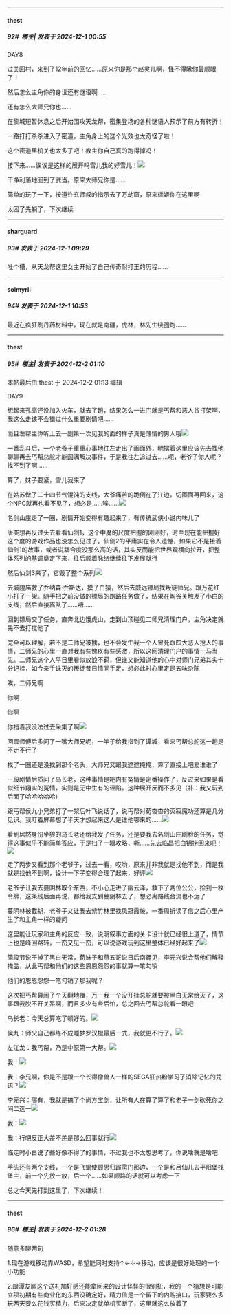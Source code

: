 ﻿
*****

####  thest  
##### 92#         楼主| 发表于 2024-12-1 00:55

DAY8

过关回村，来到了12年前的回忆……原来你是那个赵灵儿啊，怪不得瞅你最顺眼了！

然后怎么主角你的身世还有谜语啊……

还有怎么大师兄你也……

在黎城短暂休息之后开始围攻天龙帮，密集登场的各种谜语人预示了前方有转折！

一路打打杀杀进入了密道，主角身上的这个光效也太奇怪了啦！

这个密道里机关也太多了吧！教主你自己真的跑得掉吗！

接下来……诶诶是这样的展开吗雪儿我的好雪儿！<img src="https://static.saraba1st.com/image/smiley/face2017/105.png" referrerpolicy="no-referrer">

干净利落地回到了武当。原来大师兄你是……

简单的玩了一下，按道许玄师叔的指示去了万劫窟，原来瑶姬你在这里啊

太困了先躺了，下次继续


*****

####  sharguard  
##### 93#       发表于 2024-12-1 09:29

吐个槽，从天龙帮这里女主开始了自己传奇耐打王的历程……


*****

####  solmyrli  
##### 94#       发表于 2024-12-1 10:53

最近在疯狂刷丹药材料中，现在就是南疆，虎林，林先生绕圈跑……


*****

####  thest  
##### 95#         楼主| 发表于 2024-12-2 01:10

 本帖最后由 thest 于 2024-12-2 01:13 编辑 

DAY9

想起来孔亮还没加入火车，就去了趟，结果怎么一进门就是丐帮和恶人谷打架啊，我这么走该不会错过什么重要剧情吧……

而且左帮主你听上去一副第一次见我的面的样子真是薄情的男人哦<img src="https://static.saraba1st.com/image/smiley/face2017/049.png" referrerpolicy="no-referrer">

一番乱斗后，一个老爷子重重心事地往左走出了画面外，明摆着这里应该先去找他聊聊再去丐帮总舵才能圆满解决事件，于是我往左追过去……呃，老爷子你人呢？找不到了啊……

算了，妹子要紧，雪儿我来了

在姑苏做了二十四节气馄饨的支线，大爷痛苦的跪倒在了江边，切画面再回来，这个NPC就再也看不见了，想必是……唉……<img src="https://static.saraba1st.com/image/smiley/face2017/135.png" referrerpolicy="no-referrer">

名剑山庄走了一圈，剧情开始变得有趣起来了，有传统武侠小说内味儿了

唐突想再反过头去看看仙剑1，这个中魔的尺度把握的刚刚好，时至现在能把握好这个度的游戏作品也没怎么见过了。仙剑2的平庸实在令人遗憾，如果它不是接着仙剑1的故事，或者说耦合度没那么高的话，其实反而能把世界观横向拉开，把整体系列的基调奠定下来，往后顺着脉络继续往下发展就行

然后仙剑3来了，它毁了整个系列<img src="https://static.saraba1st.com/image/smiley/face2017/163.png" referrerpolicy="no-referrer">

去城隍庙救了乔纳森·乔斯达，摸了白猿，然后去威远镖局找叛徒师兄。跟万花红小打了一架。随手把之前没做的镖局的跑路任务做了，结果在峋谷关触发了小白的支线，然后直接离队了……唔……

回到镖局交了任务，直奔北边饿虎山，走到山顶碰见二师兄清理门户，主角决定就先不去打搅他了

完全可以理解，若不是二师兄被掳，也不会发生我一个人冒死跟四大恶人抢人的事情，二师兄的心里一直对我有些愧疚有些感激，所以这回清理门户的事情一马当先。二师兄这个人平日里看似放浪不羁，但谁又能知道他的心中对师门兄弟其实十分记挂，如今亲手诛灭的叛徒昔日情同手足，想必此时心里定是五味杂陈

唉，二师兄啊

你啊

你啊

你挡着我没法过去采集了啊<img src="https://static.saraba1st.com/image/smiley/face2017/010.png" referrerpolicy="no-referrer">

回禀师傅后多问了一嘴大师兄呢，一竿子给我指到了谭城，看来丐帮总舵这一趟是不走不行了

找了一圈还是没找到那个老头，大师兄又跟我遮遮掩掩，算了直接上吧爱谁谁了

一段剧情后质问了乌长老，这种事情是吧内有冤情是定番操作了，反过来如果是看似细节翔实的冤情，实则是无中生有的诬陷，这种展开反而不多见（补：我又玩到后面了哈哈哈哈哈）

跟丐帮侯九小兄弟打了一架后叶飞说话了，说丐帮对荀杳杳的灭寂魔功还算是几分见识。我盯着屏幕想了半天才想起来这人是谁他哪来的……<img src="https://static.saraba1st.com/image/smiley/face2017/093.png" referrerpolicy="no-referrer">

看到居然身份坐狼的乌长老还给我发了任务，还是要我去名剑山庄刷脸的任务，觉得这事似乎不能简单答应，于是扫了一眼攻略，嘶……先去临昌把白锦捞回来吧！<img src="https://static.saraba1st.com/image/smiley/face2017/094.png" referrerpolicy="no-referrer">

走了两步又看到那个老爷子，过去一看，哎哟，原来并非我就是找他不到，而是我就是找他不到啊，设计一下子变得合理了起来，好评<img src="https://static.saraba1st.com/image/smiley/face2017/057.png" referrerpolicy="no-referrer">

老爷子让我去蔓阴林取个东西，不小心走进了幽云泽，救下了两位公公，捡到一枚令牌，这条线后面再说，都给我支到蔓阴林去了，想必离路线合流也不远了

蔓阴林被截胡，老爷子又让我去紫竹林里找凤冠霞帔，一番周折读了信之后心里产生了和主角一样的疑问

这里能让玩家和主角的反应一致，说明叙事方面的关卡设计就已经很上道了，情节上也是峰回路转，一峦又见一峦，可以说游戏玩到这里整体已经好起来了<img src="https://static.saraba1st.com/image/smiley/face2017/056.gif" referrerpolicy="no-referrer">

简段节说干掉了黑白无常，荀妹子和燕五哥说日后南疆见，李元兴说会帮他们解释掩盖，从此丐帮和他们的这些恩恩怨怨的事就算一笔勾销

他们的恩恩怨怨一笔勾销了那我呢？

这次把丐帮算闹了个天翻地覆，万一我一个没开挂总舵就要被黑白无常给灭了，这事跟我脱不开关系啊，而且多少有些后怕，总之回去丐帮总舵看一眼吧

乌长老：今天总算吃了顿好的。<img src="https://static.saraba1st.com/image/smiley/face2017/160.png" referrerpolicy="no-referrer">

侯九：师父自己都练不成睡梦罗汉棍最后一式，我就更不行了。<img src="https://static.saraba1st.com/image/smiley/face2017/092.png" referrerpolicy="no-referrer">

左江龙：我丐帮，乃是中原第一大帮。<img src="https://static.saraba1st.com/image/smiley/face2017/233.png" referrerpolicy="no-referrer">

我：<img src="https://static.saraba1st.com/image/smiley/face2017/020.png" referrerpolicy="no-referrer">

我：李兄啊，你是不是跟一个长得像兽人一样的SEGA狂热粉学习了消除记忆的咒语？<img src="https://static.saraba1st.com/image/smiley/face2017/020.png" referrerpolicy="no-referrer">

李元兴：哪有，我就是搞了个尚方宝剑，让所有人在算了算了和老子一剑砍死你之间二选一<img src="https://static.saraba1st.com/image/smiley/face2017/032.png" referrerpolicy="no-referrer">

我：<img src="https://static.saraba1st.com/image/smiley/face2017/020.png" referrerpolicy="no-referrer">

我：行吧反正大差不差是那么回事就行<img src="https://static.saraba1st.com/image/smiley/face2017/042.png" referrerpolicy="no-referrer">

临走时小白说了些好像不得了的事情，不过我也不太想思考了，你说啥就是啥吧

手头还有两个支线，一个是飞蝎使顾思归霹雳门那边，一个是和吕仙儿去平阳堡找堡主，前一个先放一放，后一个……如果顺路的话就可以考虑一下

总之今天先打到这里了，下次继续！


*****

####  thest  
##### 96#         楼主| 发表于 2024-12-2 01:28

随意多聊两句

1.现在游戏移动靠WASD，希望能同时支持↑←↓→移动，应该是很好处理的一个小功能

2.跟潭友聊这个送礼加好感还能拿回来的设计怪怪的很别扭，我的一个猜想是可能立项初期有些商业化的东西没确定好，精力值是一个留下的内购接口，玩家要么多玩两天要么花钱买精力，后来决定就单机买断了，这里就这么放着了

